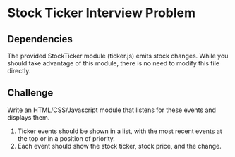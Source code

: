 # Stock Ticker Interview Problem

## Dependencies
The provided StockTicker module (ticker.js) emits stock changes. While you should take advantage of this module, there is no need to modify this file directly.

## Challenge
Write an HTML/CSS/Javascript module that listens for these events and displays them. 

1) Ticker events should be shown in a list, with the most recent events at the top or in a position of priority. 
2) Each event should show the stock ticker, stock price, and the change. 
